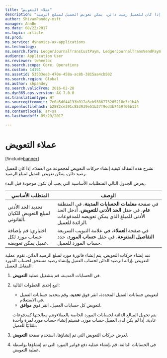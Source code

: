 ```yaml
---
title: "عملاء التعويض"
description: "تشرح هذه المقالة كيفية إنشاء حركات التعويض لمجموعة من العملاء. إذا كان للعميل رصيد دائن، يمكن تعويض العميل لمبلغ الرصيد."
author: ShivamPandey-msft
manager: AnnBe
ms.date: 08/22/2017
ms.topic: article
ms.prod: 
ms.service: dynamics-ax-applications
ms.technology: 
ms.search.form: LedgerJournalTransCustPaym, LedgerJournalTransVendPaym
audience: Application User
ms.reviewer: twheeloc
ms.search.scope: Core, Operations
ms.custom: 14191
ms.assetid: 53533ee3-470e-458a-ac8b-3815aa4cb502
ms.search.region: Global
ms.author: shpandey
ms.search.validFrom: 2016-02-28
ms.dyn365.ops.version: AX 7.0.0
ms.translationtype: HT
ms.sourcegitcommit: 7e0a5d044133b917a3eb9386773205218e5c1b40
ms.openlocfilehash: b2882ce391c853939e51b27f9ed3b7459f66b134
ms.contentlocale: ar-sa
ms.lasthandoff: 09/29/2017

---
```


# <a name="reimburse-customers"></a>عملاء التعويض

[!include[banner](../includes/banner.md)]


تشرح هذه المقالة كيفية إنشاء حركات التعويض لمجموعة من العملاء. إذا كان للعميل رصيد دائن، يمكن تعويض العميل لمبلغ الرصيد. 

يعرض الجدول التالي المتطلبات الأساسية التي يجب أن تكون موجودة قبل البدء.

| المتطلب الأساسي                                                            | الوصف                                                                                                                                                                                 |
|-------------------------------------------------------------------------|---------------------------------------------------------------------------------------------------------------------------------------------------------------------------------------------|
| تحديد الحد الأدنى لمبلغ التعويض للكيان القانوني.          | في صفحة **معلمات الحسابات المدينة**، في المنطقة **عام**، في حقل **الحد الأدنى للتعويض**، أدخل الحد الأدنى للمبلغ الذي يمكن تعويضه للمدفوعات الزائدة للعميل. |
| اختياري: قم بإضافة حساب مورد لكل عميل يمكن تعويضه. | في صفحة **العملاء**، في علامة التبويب السريعة **التفاصيل المتنوعة**، في حقل **حساب المورد**، حدد حساب المورد للعميل.                                           |

عند إنشاء حركات التعويض، يتم إنشاء فاتورة مورد لمبلغ الرصيد الدائن. تقوم عملية التعويض بإزالة الرصيد الدائن لحساب العميل وإنشاء رصيد مستحق لحساب المورد المقابل للعميل.

1.  في الحسابات المدينة، قم بتشغيل عملية **التعويض**.
2.  اتبع إحدى الخطوات التالية:
    -   لتعويض حسابات العميل المحددة، انقر فوق **تحديد**، وقم بتحديد حسابات العميل في الاستعلام.
    -   لتعويض كل حسابات العميل، انقر فوق **موافق**.

    يتم تحويل المبالغ الدائنة لحسابات المورد الخاصة بالعملاءوتتم معالجتها كمدفوعات عادية. إذا لم يكن لدى العميل حساب مورد، فسيتم إنشاء حساب مورد لمرة واحدة تلقائيًا للعميل.
3.  لعرض حركات التعويض التي تم إنشاؤها، استخدم صفحة **التعويض**.
4.  في الحسابات الدائنة، قم بإنشاء عملية دفع فواتير المورد التي تم إنشاؤها بواسطة عملية التعويض.





